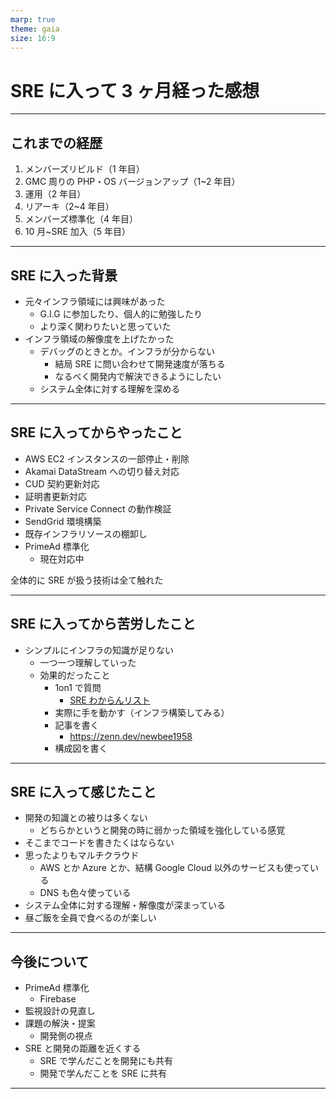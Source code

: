 ```yaml
---
marp: true
theme: gaia
size: 16:9
---
```


<!--
_class: lead
_footer: ""
_paginate: false
-->

# SRE に入って 3 ヶ月経った感想

---

## これまでの経歴

1. メンバーズリビルド（1 年目）
2. GMC 周りの PHP・OS バージョンアップ（1~2 年目）
3. 運用（2 年目）
4. リアーキ（2~4 年目）
5. メンバーズ標準化（4 年目）
6. 10 月~SRE 加入（5 年目）

---

## SRE に入った背景

- 元々インフラ領域には興味があった
  - G.I.G に参加したり、個人的に勉強したり
  - より深く関わりたいと思っていた
- インフラ領域の解像度を上げたかった
  - デバッグのときとか。インフラが分からない
    - 結局 SRE に問い合わせて開発速度が落ちる
    - なるべく開発内で解決できるようにしたい
  - システム全体に対する理解を深める

---

## SRE に入ってからやったこと

- AWS EC2 インスタンスの一部停止・削除
- Akamai DataStream への切り替え対応
- CUD 契約更新対応
- 証明書更新対応
- Private Service Connect の動作検証
- SendGrid 環境構築
- 既存インフラリソースの棚卸し
- PrimeAd 標準化
  - 現在対応中

全体的に SRE が扱う技術は全て触れた

---

## SRE に入ってから苦労したこと

- シンプルにインフラの知識が足りない
  - 一つ一つ理解していった
  - 効果的だったこと
    - 1on1 で質問
      - [SRE わからんリスト](https://docs.google.com/spreadsheets/d/1zLWx0obF_sHGVBVkaa3ZNyGs_lOkI28W6menO8IZFns/edit?gid=0#gid=0)
    - 実際に手を動かす（インフラ構築してみる）
    - 記事を書く
      - https://zenn.dev/newbee1958
    - 構成図を書く

---

## SRE に入って感じたこと

- 開発の知識との被りは多くない
  - どちらかというと開発の時に弱かった領域を強化している感覚
- そこまでコードを書きたくはならない
- 思ったよりもマルチクラウド
  - AWS とか Azure とか、結構 Google Cloud 以外のサービスも使っている
  - DNS も色々使っている
- システム全体に対する理解・解像度が深まっている
- 昼ご飯を全員で食べるのが楽しい

---

## 今後について

- PrimeAd 標準化
  - Firebase
- 監視設計の見直し
- 課題の解決・提案
  - 開発側の視点
- SRE と開発の距離を近くする
  - SRE で学んだことを開発にも共有
  - 開発で学んだことを SRE に共有

---

<!--
backgroundColor: black
footer: ""
-->
